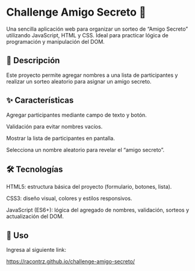 # Challenge Amigo Secreto 🎁
Una sencilla aplicación web para organizar un sorteo de “Amigo Secreto” utilizando JavaScript, HTML y CSS. Ideal para practicar lógica de programación y manipulación del DOM.

## 📘 Descripción
Este proyecto permite agregar nombres a una lista de participantes y realizar un sorteo aleatorio para asignar un amigo secreto.

## ✨ Características

Agregar participantes mediante campo de texto y botón.

Validación para evitar nombres vacíos.

Mostrar la lista de participantes en pantalla.

Selecciona un nombre aleatorio para revelar el “amigo secreto”.

## 🛠️ Tecnologías
HTML5: estructura básica del proyecto (formulario, botones, lista).

CSS3: diseño visual, colores y estilos responsivos.

JavaScript (ES6+): lógica del agregado de nombres, validación, sorteos y actualización del DOM.

## 🚀 Uso
Ingresa al siguiente link:

https://racontrz.github.io/challenge-amigo-secreto/
